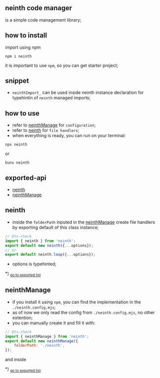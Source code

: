 ## neinth code manager
is a simple code management library;

## how to install
import using npm
```shell
npm i neinth
```
it is important to use `npm`, so you can get starter project;

## snippet
- `neinthImport_` can be used inside neinth instance declaration for typehintin of `neinth` managed imports;

## how to use
- refer to [neinthManage](#neinthmanage) for `configuration`;
- refer to [neinth](#neinth) for `file handlers`;
- when everything is ready, you can run on your terminal:

```shell
npx neinth
```
or
```shell
bunx neinth
```

## exported-api
- [neinth](#neinth)
- [neinthManage](#neinthmanage)
<h2 id="neinth">neinth</h2>

- inside the `folderPath` inputed in the [neinthManage](#neinthmanage) create file handlers by exporting default of this class instance;```js// @ts-checkimport { neinth } from 'neinth';export default new neinth({...options});// orexport default neinth.loop({...options});```- options is typehinted;

*) <sub>[go to exported list](#exported-api)</sub>

<h2 id="neinthmanage">neinthManage</h2>

- if you install it using `npm`, you can find the implementation in the `./neinth.config.mjs`;- as of now we only read the config from `./neinth.config.mjs`, no other extention;- you can manually create it and fill it with:```js// @ts-checkimport { neinthManage } from 'neinth';export default new neinthManage({	folderPath: './neinth',});```and inside

*) <sub>[go to exported list](#exported-api)</sub>

